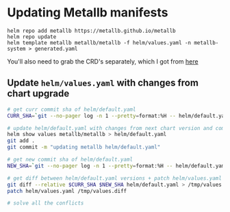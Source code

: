 # Updating Metallb manifests

```
helm repo add metallb https://metallb.github.io/metallb
helm repo update
helm template metallb metallb/metallb -f helm/values.yaml -n metallb-system > generated.yaml
```

You'll also need to grab the CRD's separately, which I got from [here](https://doc.traefik.io/traefik/reference/dynamic-configuration/kubernetes-crd/)

## Update `helm/values.yaml` with changes from chart upgrade

```bash
# get curr commit sha of helm/default.yaml
CURR_SHA=`git --no-pager log -n 1 --pretty=format:%H -- helm/default.yaml`

# update helm/default.yaml with changes from next chart version and commit
helm show values metallb/metallb > helm/default.yaml
git add .
git commit -m "updating metallb helm/default.yaml"

# get new commit sha of helm/default.yaml
NEW_SHA=`git --no-pager log -n 1 --pretty=format:%H -- helm/default.yaml`

# get diff between helm/default.yaml versions + patch helm/values.yaml
git diff --relative $CURR_SHA $NEW_SHA helm/default.yaml > /tmp/values.diff
patch helm/values.yaml /tmp/values.diff

# solve all the conflicts
```
